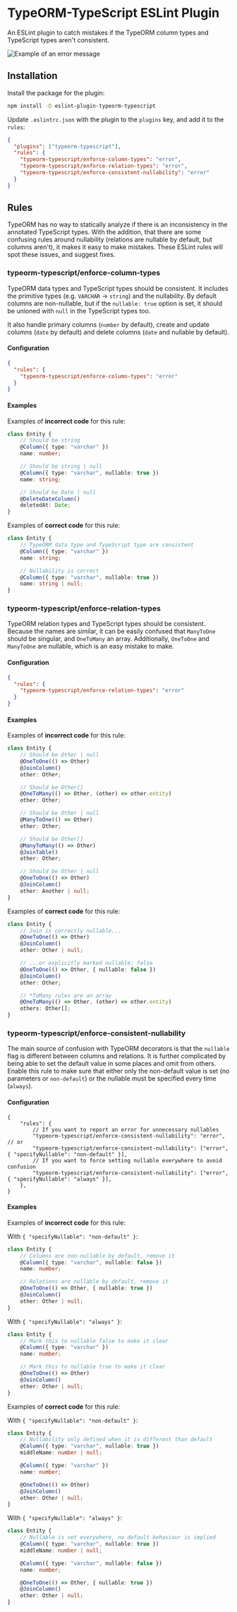 # TypeORM-TypeScript ESLint Plugin

An ESLint plugin to catch mistakes if the TypeORM column types and TypeScript types aren't consistent.

![Example of an error message](./docs/images/error-message.png)

## Installation

Install the package for the plugin:

```sh
npm install -D eslint-plugin-typeorm-typescript
```

Update `.eslintrc.json` with the plugin to the `plugins` key, and add it to the `rules`:

```json
{
  "plugins": ["typeorm-typescript"],
  "rules": {
    "typeorm-typescript/enforce-column-types": "error",
    "typeorm-typescript/enforce-relation-types": "error",
    "typeorm-typescript/enforce-consistent-nullability": "error"
  }
}
```

## Rules

TypeORM has no way to statically analyze if there is an inconsistency in the annotated TypeScript types.
With the addition, that there are some confusing rules around nullability (relations are nullable by default,
but columns aren't), it makes it easy to make mistakes. These ESLint rules will spot these issues, and suggest fixes.

### typeorm-typescript/enforce-column-types

TypeORM data types and TypeScript types should be consistent. It includes the primitive types (e.g. `VARCHAR` -> `string`)
and the nullability. By default columns are non-nullable, but if the `nullable: true` option is set, it should be unioned
with `null` in the TypeScript types too.

It also handle primary columns (`number` by default), create and update columns (`date` by default) and delete columns
(`date` and nullable by default).

#### Configuration

```json
{
  "rules": {
    "typeorm-typescript/enforce-column-types": "error"
  }
}
```

#### Examples

Examples of **incorrect code** for this rule:

```ts
class Entity {
    // Should be string
    @Column({ type: "varchar" })
    name: number;

    // Should be string | null
    @Column({ type: "varchar", nullable: true })
    name: string;

    // Should be Date | null
    @DeleteDateColumn()
    deletedAt: Date;
}
```

Examples of **correct code** for this rule:

```ts
class Entity {
    // TypeORM data type and TypeScript type are consistent
    @Column({ type: "varchar" })
    name: string;

    // Nullability is correct
    @Column({ type: "varchar", nullable: true })
    name: string | null;
}
```

### typeorm-typescript/enforce-relation-types

TypeORM relation types and TypeScript types should be consistent. Because the names are similar, it can be easily confused
that `ManyToOne` should be singular, and `OneToMany` an array. Additionally, `OneToOne` and `ManyToOne` are nullable,
which is an easy mistake to make.

#### Configuration

```json
{
  "rules": {
    "typeorm-typescript/enforce-relation-types": "error"
  }
}
```

#### Examples

Examples of **incorrect code** for this rule:

```ts
class Entity {
    // Should be Other | null
    @OneToOne(() => Other)
    @JoinColumn()
    other: Other;

    // Should be Other[]
    @OneToMany(() => Other, (other) => other.entity)
    other: Other;

    // Should be Other | null
    @ManyToOne(() => Other)
    other: Other;

    // Should be Other[]
    @ManyToMany(() => Other)
    @JoinTable()
    other: Other;

    // Should be Other | null
    @OneToOne(() => Other)
    @JoinColumn()
    other: Another | null;
}
```

Examples of **correct code** for this rule:

```ts
class Entity {
    // Join is correctly nullable...
    @OneToOne(() => Other)
    @JoinColumn()
    other: Other | null;

    // ...or explicitly marked nullable: false
    @OneToOne(() => Other, { nullable: false })
    @JoinColumn()
    other: Other;

    // *ToMany rules are an array
    @OneToMany(() => Other, (other) => other.entity)
    others: Other[];
}
```

### typeorm-typescript/enforce-consistent-nullability

The main source of confusion with TypeORM decorators is that the `nullable` flag is different between columns and relations.
It is further complicated by being able to set the default value in some places and omit from others. Enable this rule to make sure
that either only the non-default value is set (no parameters or `non-default`) or the nullable must be specified every time (`always`).

#### Configuration

```jsonc
{
    "rules": {
        // If you want to report an error for unnecessary nullables
        "typeorm-typescript/enforce-consistent-nullability": "error", // or
        "typeorm-typescript/enforce-consistent-nullability": ["error", { "specifyNullable": "non-default" }],
        // If you want to force setting nullable everywhere to avoid confusion
        "typeorm-typescript/enforce-consistent-nullability": ["error", { "specifyNullable": "always" }],
    },
}
```

#### Examples

Examples of **incorrect code** for this rule:

With `{ "specifyNullable": "non-default" }`:

```ts
class Entity {
    // Columns are non-nullable by default, remove it
    @Column({ type: "varchar", nullable: false })
    name: number;

    // Relations are nullable by default, remove it
    @OneToOne(() => Other, { nullable: true })
    @JoinColumn()
    other: Other | null;
}
```

With `{ "specifyNullable": "always" }`:

```ts
class Entity {
    // Mark this to nullable false to make it clear
    @Column({ type: "varchar" })
    name: number;

    // Mark this to nullable true to make it clear
    @OneToOne(() => Other)
    @JoinColumn()
    other: Other | null;
}
```

Examples of **correct code** for this rule:

With `{ "specifyNullable": "non-default" }`:

```ts
class Entity {
    // Nullability only defined when it is different than default
    @Column({ type: "varchar", nullable: true })
    middleName: number | null;

    @Column({ type: "varchar" })
    name: number;

    @OneToOne(() => Other)
    @JoinColumn()
    other: Other | null;
}
```

With `{ "specifyNullable": "always" }`:

```ts
class Entity {
    // Nullable is set everywhere, no default behaviour is implied
    @Column({ type: "varchar", nullable: true })
    middleName: number | null;

    @Column({ type: "varchar", nullable: false })
    name: number;

    @OneToOne(() => Other, { nullable: true })
    @JoinColumn()
    other: Other | null;
}
```
